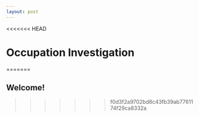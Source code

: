 ```yaml
---
layout: post
---
```


<<<<<<< HEAD
# Occupation Investigation
=======
## Welcome! 
>>>>>>> f0d3f2a9702bd8c43fb39ab7761174f29ca8332a

